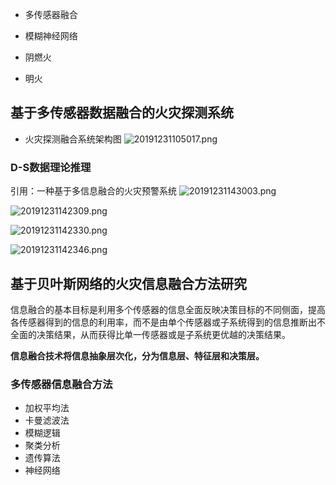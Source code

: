 - 多传感器融合
- 模糊神经网络

- 阴燃火
- 明火
## 基于多传感器数据融合的火灾探测系统
- 火灾探测融合系统架构图
![20191231105017.png](https://i.loli.net/2019/12/31/LscqjK5GO8lTfRI.png)
### D-S数据理论推理
引用：一种基于多信息融合的火灾预警系统
![20191231143003.png](https://i.loli.net/2019/12/31/8PqOios3wYTcHme.png)

![20191231142309.png](https://i.loli.net/2019/12/31/tsXBRAoip3U97VL.png)

![20191231142330.png](https://i.loli.net/2019/12/31/1LatOlQp59RwNsK.png)

![20191231142346.png](https://i.loli.net/2019/12/31/XuWmAsQKFgqetBT.png)


## 基于贝叶斯网络的火灾信息融合方法研究
信息融合的基本目标是利用多个传感器的信息全面反映决策目标的不同侧面，提高各传感器得到的信息的利用率，而不是由单个传感器或子系统得到的信息推断出不全面的决策结果，从而获得比单一传感器或是子系统更优越的决策结果。

**信息融合技术将信息抽象层次化，分为信息层、特征层和决策层。**


### 多传感器信息融合方法 
- 加权平均法
- 卡曼滤波法
- 模糊逻辑
- 聚类分析
- 遗传算法
- 神经网络


 
